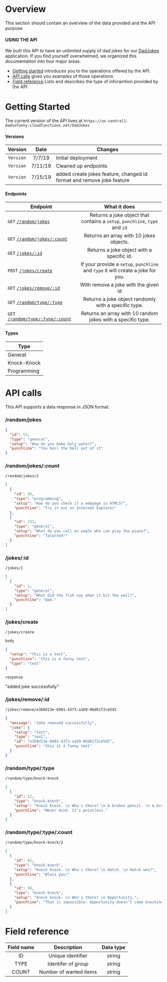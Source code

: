 # Overview

This section should contain an overview of the data provided and the API purpose.

#### USING THE API

We built this API to have an unlimited supply of dad jokes for our [DadJokes](https://github.com/KegenGuyll/DadJokes) application.
If you find yourself overwhelmed, we organized this documentation into four major areas.

- [Getting started](#getting-started) introduces you to the operations offered by the API.
- [API calls](#api-calls) gives you examples of those operations
- [Field reference](#field-reference) Lists and describes the type of inforamtion provided by the API

# Getting Started

The current version of the API lives at `https://us-central1-dadsofunny.cloudfunctions.net/DadJokes`

#### Versions

|  Version  |  Date   | Changes                                                               |
| :-------: | :-----: | --------------------------------------------------------------------- |
| `Version` | 7/7/19  | Initial deployment                                                    |
| `Version` | 7/11/19 | Cleaned up endpoints                                                  |
| `Version` | 7/15/19 | added create jokes feature, changed id format and remove joke feature |

#### Endpoints

| Endpoint                                                  |                                   What it does                                   |
| --------------------------------------------------------- | :------------------------------------------------------------------------------: |
| `GET` [`/random/jokes`](#randomjokes)                     |   Returns a joke object that contains a `setup`, `punchline`, `type` and `id`    |
| `GET` [`/random/jokes/:count`](#randomjokescount)         |                     Returns an array with 10 jokes objects.                      |
| `GET` [`/jokes/:id`](#jokesid)                            |                    Returns a joke object with a specific id.                     |
| `POST` [`/jokes/create`](#jokescreate)                    | If your provide a `setup`, `punchline` and `type` it will create a joke for you. |
| `GET` [`/jokes/remove/:id`](#jokeremove)                  |                       With remove a joke with the given id                       |
| `GET` [`/random/type/:type`](#randomtypetype)             |               Returns a joke object randomly with a specific type.               |
| `GET` [`/random/type/:type/:count`](#randomtypetypecount) |           Returns an array with 10 random jokes with a specific type.            |

#### Types

| Type        |
| ----------- |
| General     |
| Knock-Knock |
| Programming |

# API calls

This API supports a data response in JSON format.

### /random/jokes

```json
{
  "id": 53,
  "type": "general",
  "setup": "How do you make holy water?",
  "punchline": "You boil the hell out of it"
}
```

### /random/jokes/:count

`/random/jokes/2`

```json
[
  {
    "id": 56,
    "type": "programming",
    "setup": "How do you check if a webpage is HTML5?",
    "punchline": "Try it out on Internet Explorer"
  },
  {
    "id": 231,
    "type": "general",
    "setup": "What do you call an eagle who can play the piano?",
    "punchline": "Talonted!"
  }
]
```

### /jokes/:id

`/jokes/1`

```json
[
  {
    "id": 1,
    "type": "general",
    "setup": "What did the fish say when it hit the wall?",
    "punchline": "Dam."
  }
]
```

### /jokes/create

`/jokes/create`

`body`

```json
{
  "setup": "this is a test",
  "punchline": "this is a funny test",
  "type": "test"
}
```

`response`

"added joke successfully"

### /jokes/remove/:id

`/jokes/remove/e3b8d13e-6901-4373-a1b9-0bd61f2ce5d2`

```json
{
  "message": "Joke removed successfully",
  "joke": {
    "setup": "test",
    "type": "test",
    "id": "e3b8d13e-6901-4373-a1b9-0bd61f2ce5d2",
    "punchline": "this is a funny test"
  }
}
```

### /random/type/:type

`/random/type/knock-knock`

```json
[
  {
    "id": 12,
    "type": "knock-knock",
    "setup": "Knock knock. \n Who's there? \n A broken pencil. \n A broken pencil who?",
    "punchline": "Never mind. It's pointless."
  }
]
```

### /random/type/:type/:count

`/random/type/knock-knock/2`

```json
[
  {
    "id": 61,
    "type": "knock-knock",
    "setup": "Knock knock. \n Who's there? \n Hatch. \n Hatch who?",
    "punchline": "Bless you!"
  },
  {
    "id": 34,
    "type": "knock-knock",
    "setup": "Knock knock. \n Who's there? \n Opportunity.",
    "punchline": "That is impossible. Opportunity doesn’t come knocking twice!"
  }
]
```

# Field reference

| Field name |      Description       | Data type |
| :--------: | :--------------------: | :-------: |
|     ID     |   Unique identifier    |  string   |
|    TYPE    |   Identifer of group   |  string   |
|   COUNT    | Number of wanted items |  string   |
